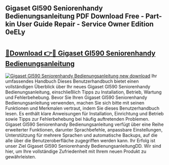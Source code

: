 ## Gigaset Gl590 Seniorenhandy Bedienungsanleitung PDF Download Free - Part-kin User Guide Repair - Service Owner Edition 0eELy

# <h2><a href="http://df3c6m.blite.top/?on=Gigaset+Gl590+Seniorenhandy+Bedienungsanleitung">🔗Download 👉🔴 Gigaset Gl590 Seniorenhandy Bedienungsanleitung</a></h2>

[![Gigaset Gl590 Seniorenhandy Bedienungsanleitung new download](https://i.imgur.com/lujVjoI.png)](http://df3c6m.blite.top/?on=Gigaset+Gl590+Seniorenhandy+Bedienungsanleitung)
Ihr umfassendes Handbuch Dieses Benutzerhandbuch bietet einen vollständigen Überblick über Ihr neues Gigaset Gl590 Seniorenhandy Bedienungsanleitung, einschließlich Tipps zu Installation, Betrieb, Wartung und Fehlerbehebung. Bevor Sie Ihren Gigaset Gl590 Seniorenhandy Bedienungsanleitung verwenden, machen Sie sich bitte mit seinen Funktionen und Merkmalen vertraut, indem Sie dieses Benutzerhandbuch lesen. Es enthält klare Anweisungen für Installation, Einrichtung und Betrieb sowie Tipps zur Fehlerbehebung bei häufig auftretenden Problemen. Gigaset Gl590 Seniorenhandy Bedienungsanleitung verfügt über eine Reihe erweiterter Funktionen, darunter Sprachbefehle, anpassbare Einstellungen, Unterstützung für mehrere Sprachen und automatische Backups, auf die alle über die Benutzeroberfläche zugegriffen werden kann. Ihr Erfolg ist unser Ziel Gigaset Gl590 Seniorenhandy BedienungsanleitungDD. Wir sind hier, um Ihre vollständige Zufriedenheit mit Ihrem neuen Produkt zu gewährleisten.
